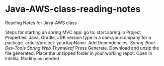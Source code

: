 # Java-AWS-class-reading-notes
Reading Notes for Java-AWS class

Steps for starting an spring MVC app:
go to: start.spring.io
Project Properties: Java, Gradle, JDK version
type in a com.yourcompany for a package.
article/project: yourAppName.
Add Dependencies: 
*Spring-Boot-Dev-Tools*
*Spring Web*
*Thymeleaf*
Press Generate.
Download and unzip the file generated. Place the unzipped folder in your working repot: 
Open in IntelliJ.
Modifiy as needed
